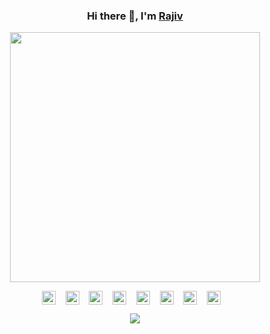 <!--
**iamrajiv/iamrajiv** is a ✨ _special_ ✨ repository because its `README.md` (this file) appears on your GitHub profile.

Here are some ideas to get you started:

- 🔭 I’m currently working on ...
- 🌱 I’m currently learning ...
- 👯 I’m looking to collaborate on ...
- 🤔 I’m looking for help with ...
- 💬 Ask me about ...
- 📫 How to reach me: ...
- 😄 Pronouns: ...
- ⚡ Fun fact: ...
-->

<h3 align="center">
Hi there 👋, I'm
<a href="https://iamrajiv.github.io/">Rajiv</a>
</h3>

<p align="center">
<img src="https://github.com/iamrajiv/iamrajiv/blob/master/assets/hi.gif" width="400" />
</p>

<p align="center">
<a href="https://www.facebook.com/iamrajivranjansingh"><img align="center" src="https://cdn.jsdelivr.net/npm/simple-icons@v3/icons/facebook.svg" width="22" /></a>
&nbsp;&nbsp;
<a href="https://gitlab.com/iamrajiv"><img align="center" src="https://cdn.jsdelivr.net/npm/simple-icons@v3/icons/gitlab.svg" width="22" /></a>
&nbsp;&nbsp;
<a href="https://www.instagram.com/iamrajivranjansingh/"><img align="center" src="https://cdn.jsdelivr.net/npm/simple-icons@v3/icons/instagram.svg" width="22" /></a>
&nbsp;&nbsp;
<a href="https://keybase.io/iamrajiv"><img align="center" src="https://cdn.jsdelivr.net/npm/simple-icons@v3/icons/keybase.svg" width="22" /></a>
&nbsp;&nbsp;
<a href="https://www.linkedin.com/in/iamrajivranjansingh/"><img align="center" src="https://cdn.jsdelivr.net/npm/simple-icons@v3/icons/linkedin.svg" width="22" /></a>
&nbsp;&nbsp;
<a href="hhttps://www.quora.com/profile/Rajiv-Ranjan-Singh-67"><img align="center" src="https://cdn.jsdelivr.net/npm/simple-icons@v3/icons/quora.svg" width="22" /></a>
&nbsp;&nbsp;
<a href="https://stackoverflow.com/users/10765954/rajiv-ranjan-singh?tab=profile"><img align="center" src="https://cdn.jsdelivr.net/npm/simple-icons@v3/icons/stackoverflow.svg" width="22" /></a>
&nbsp;&nbsp;
<a href="https://twitter.com/therajiv"><img align="center" src="https://cdn.jsdelivr.net/npm/simple-icons@v3/icons/twitter.svg" width="22" /></a>
&nbsp;&nbsp;

</p>

<p align="center">
<img src="https://github-readme-stats.vercel.app/api?username=iamrajiv&count_private=true&include_all_commits=true&show_icons=true&title_color=0366d6&icon_color=0366d6&text_color=24292e&bg_color=fff" />
</p>

